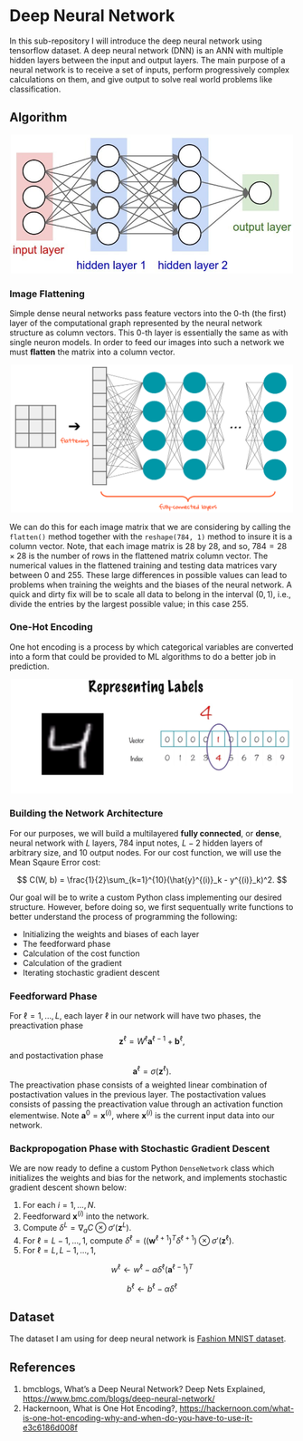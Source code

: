 # Deep Neural Network
In this sub-repository I will introduce the deep neural network using tensorflow dataset. A deep neural network (DNN) is an ANN with multiple hidden layers between the input and output layers. The main purpose of a neural network is to receive a set of inputs, perform progressively complex calculations on them, and give output to solve real world problems like classification.

## Algorithm
<p align="center">
<img src="https://github.com/yw110-1/INDE-577/blob/main/Supervised%20Learning/Perceptron/image/deep.png" alt="deep" width="500"/>
</p>

### Image Flattening
Simple dense neural networks pass feature vectors into the 0-th (the first) layer of the computational graph represented by the neural network structure as column vectors. This 0-th layer is essentially the same as with single neuron models. In order to feed our images into such a network we must **flatten** the matrix into a column vector.

<p align="center">
<img src="https://github.com/yw110-1/INDE-577/blob/main/Supervised%20Learning/Perceptron/image/flatten.png" alt="flatten" width="500"/>
</p>

We can do this for each image matrix that we are considering by calling the ```flatten()``` method together with the ```reshape(784, 1)``` method to insure it is a column vector. Note, that each image matrix is 28 by 28, and so, $784 = 28 \times 28$ is the number of rows in the flattened matrix column vector. The numerical values in the flattened training and testing data matrices vary between 0 and 255. These large differences in possible values can lead to problems when training the weights and the biases of the neural network. A quick and dirty fix will be to scale all data to belong in the interval $(0, 1)$, i.e., divide the entries by the largest possible value; in this case 255. 

### One-Hot Encoding 
One hot encoding is a process by which categorical variables are converted into a form that could be provided to ML algorithms to do a better job in prediction.

<p align="center">
<img src="https://github.com/yw110-1/INDE-577/blob/main/Supervised%20Learning/Perceptron/image/onehot.jpeg" alt="onehot" width="500"/>
</p>

### Building the Network Architecture 
For our purposes, we will build a multilayered **fully connected**, or **dense**, neural network with $L$ layers, $784$ input notes, $L-2$ hidden layers of arbitrary size, and $10$ output nodes. 
For our cost function, we will use the Mean Sqaure Error cost:

$$
C(W, b) = \frac{1}{2}\sum_{k=1}^{10}(\hat{y}^{(i)}_k - y^{(i)}_k)^2.
$$

Our goal will be to write a custom Python class implementing our desired structure. However, before doing so, we first sequentually write functions to better understand the process of programming the following:

- Initializing the weights and biases of each layer
- The feedforward phase
- Calculation of the cost function
- Calculation of the gradient
- Iterating stochastic gradient descent

### Feedforward Phase

For $\ell = 1, \dots, L$, each layer $\ell$ in our network will have two phases, the preactivation phase $$\mathbf{z}^{\ell} = W^{\ell}\mathbf{a}^{\ell-1} + \mathbf{b}^{\ell},$$ and postactivation phase $$\mathbf{a}^{\ell} = \sigma(\mathbf{z}^{\ell}).$$ The preactivation phase consists of a weighted linear combination of postactivation values in the previous layer. The postactivation values consists of passing the preactivation value through an activation function elementwise. Note $\mathbf{a}^0 = \mathbf{x}^{(i)}$, where $\mathbf{x}^{(i)}$ is the current input data into our network. 

### Backpropogation Phase with Stochastic Gradient Descent 
We are now ready to define a custom Python ```DenseNetwork``` class which initializes the weights and bias for the network, and implements stochastic gradient descent shown below:

1. For each $i = 1, \dots, N$.
2. Feedforward $\mathbf{x}^{(i)}$ into the network. 
3. Compute $\delta^{L} = \nabla_aC\otimes \sigma'(\mathbf{z}^{L})$.
4. For $\ell = L-1, \dots, 1$, compute $\delta^{\ell} = \big ( (\mathbf{w}^{\ell + 1})^{T} \delta^{\ell + 1} \Big )\otimes \sigma'(\mathbf{z}^{\ell})$.
5. For $\ell = L, L-1, \dots, 1$, 

$$
w^{\ell} \leftarrow w^{\ell} - \alpha \delta^{\ell}(\mathbf{a}^{\ell-1})^{T}
$$

$$
b^{\ell} \leftarrow b^{\ell} - \alpha \delta^{\ell}
$$

## Dataset
The dataset I am using for deep neural network is [Fashion MNIST dataset](https://github.com/yw110-1/INDE-577/tree/main/Data).

## References
1. bmcblogs, What’s a Deep Neural Network? Deep Nets Explained, https://www.bmc.com/blogs/deep-neural-network/
2. Hackernoon, What is One Hot Encoding?, https://hackernoon.com/what-is-one-hot-encoding-why-and-when-do-you-have-to-use-it-e3c6186d008f


